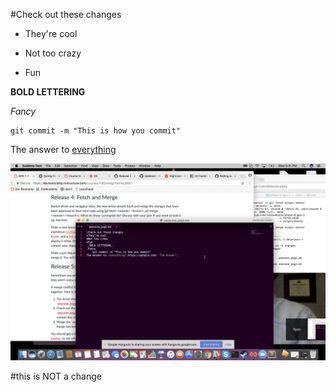 #Check out these changes

* They're cool

* Not too crazy

* Fun

__BOLD LETTERING__

_Fancy_

    git commit -m "This is how you commit"

The answer to [everything](https://google.com/ "The Answer")

![A screen shot](screen-shot.png "A screen shot")

#this is NOT a change